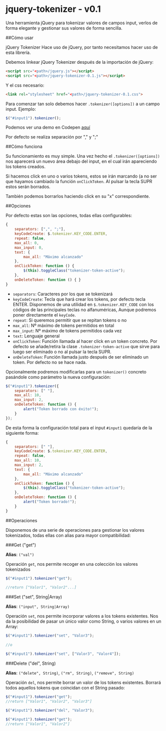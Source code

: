 # jquery-tokenizer - v0.1
Una herramienta jQuery para tokenizar valores de campos input, verlos de forma elegante y gestionar sus valores de forma sencilla.

##Cómo usar

jQuery Tokenizer Hace uso de jQuery, por tanto necesitamos hacer uso de esta librería.

Debemos linkear jQuery Tokenizer después de la importación de jQuery:

```html
<script src="<path>/jquery.js"></script>
<script src="<path>/jquery-tokenizer-0.1.js"></script>
```

Y el css necesario:

```html
<link rel="stylesheet" href="<path>/jquery-tokenizer-0.1.css">
```

Para comenzar tan solo debemos hacer `.tokenizer([options])` a un campo input. Ejemplo:

```javascript
$("#input1").tokenizer();
```

Podemos ver una demo en Codepen [aquí](http://codepen.io/lmfresneda/pen/QjwYJK)

Por defecto se realiza separación por "," y ";"

##Cómo funciona

Su funcionamiento es muy simple. Una vez hecho el `.tokenizer([options])` nos aparecerá un nuevo área debajo del input, en el cual irán apareciendo los tokens creados.

Si hacemos click en uno o varios tokens, estos se irán marcando (a no ser que hayamos cambiado la función `onClickToken`. Al pulsar la tecla SUPR estos serán borrados.

También podemos borrarlos haciendo click en su "x" correspondiente.


##Opciones

Por defecto estas son las opciones, todas ellas configurables:

```javascript
{
	separators: [",", ";"],
	keyCodeCreate: $.tokenizer.KEY_CODE.ENTER,
	repeat: false,
	max_all: 0,
	max_input: 0,
	text: {
	    max_all: "Máximo alcanzado"
	},
    onClickToken: function () {
        $(this).toggleClass("tokenizer-token-active");
    },
    onDeleteToken: function () { }
}
```

* `separators`: Caracteres por los que se tokenizará
* `keyCodeCreate`: Tecla que hará crear los tokens, por defecto tecla ENTER. Disponemos de una utilidad en `$.tokenizer.KEY_CODE` con los códigos de las principales teclas no alfanuméricas, Aunque podremos poner directamente el `keyCode`.
* `repeat`: Si queremos permitir que se repitan tokens o no
* `max_all`: Nº máximo de tokens permitidos en total
* `max_input`: Nº máximo de tokens permitidos cada vez
* `text`: Lenguaje general
* `onClickToken`: Función llamada al hacer click en un token concreto. Por defecto se añade/retira la clase `.tokenizer-token-active` que sirve para luego ser eliminado o no al pulsar la tecla SUPR. 
* `onDeleteToken`: Función llamada justo después de ser eliminado un token. Por defecto no se hace nada.

Opcionalmente podremos modificarlas para un `tokenizer()` concreto pasándole como parámetro la nueva configuración:

```javascript
$("#input1").tokenizer({
	separators: [" "],
	max_all: 10,
	max_input: 2,
    onDeleteToken: function () {
		alert("Token borrado con éxito!");
	}
});
```

De esta forma la configuración total para el input `#input1` quedaría de la siguiente forma:

```javascript
{
	separators: [" "],
	keyCodeCreate: $.tokenizer.KEY_CODE.ENTER,
	repeat: false,
	max_all: 10,
	max_input: 2,
	text: {
	    max_all: "Máximo alcanzado"
	},
    onClickToken: function () {
        $(this).toggleClass("tokenizer-token-active");
    },
    onDeleteToken: function () {
		alert("Token borrado!");
	}
}
```

##Operaciones

Disponemos de una serie de operaciones para gestionar los valores tokenizados, todas ellas con alias para mayor compatibilidad:

###Get ("get")

**Alias**: `("val")`

Operación `get`, nos permite recoger en una colección los valores tokenizados

```javascript
$("#input1").tokenizer("get");
	
//return ["Valor1", "Valor2"...]
```

###Set ("set", String|Array)

**Alias**: `("input", String|Array)`

Operación `set`, nos permite incorporar valores a los tokens existentes. Nos da la posibilidad de pasar un único valor como String, o varios valores en un Array:

```javascript
$("#input1").tokenizer("set", "Valor3");
	
//o

$("#input1").tokenizer("set", ["Valor3", "Valor4"]);
```

###Delete ("del", String)

**Alias**: `("delete", String)`, `("rm", String)`, `("remove", String)`

Operación `del`, nos permite borrar un valor de los tokens existentes. Borrará todos aquellos tokens que coincidan con el String pasado:

```javascript
$("#input1").tokenizer("get");
//return ["Valor1", "Valor2", "Valor3"]

$("#input1").tokenizer("del", "Valor3");
	
$("#input1").tokenizer("get");
//return ["Valor1", "Valor2"]
```